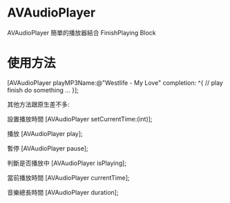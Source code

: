 AVAudioPlayer
=============
AVAudioPlayer 簡單的播放器結合 FinishPlaying Block

使用方法
=============
[AVAudioPlayer playMP3Name:@"Westlife - My Love" completion: ^{
	    // play finish do something ...
	}];
	
其他方法跟原生差不多:

設置播放時間
[AVAudioPlayer setCurrentTime:(int)];

播放
[AVAudioPlayer play];

暫停
[AVAudioPlayer pause];

判斷是否播放中
[AVAudioPlayer isPlaying];

當前播放時間
[AVAudioPlayer currentTime];

音樂總長時間
[AVAudioPlayer duration];

